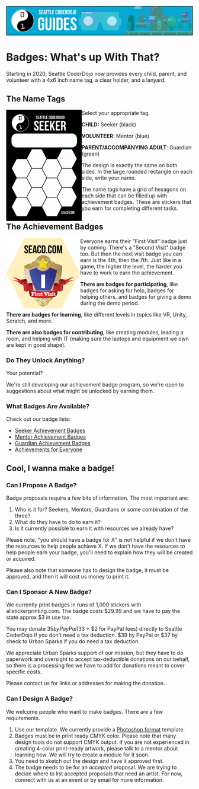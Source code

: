<img src="../images/guideshero.png" title="Badges: What's up With That?">

# Badges: What's up With That?

Starting in 2020, Seattle CoderDojo now provides every child, parent, and volunteer with a 4x6 inch name tag, a clear holder, and a lanyard.

## The Name Tags

<img src="../images/seeker.png" height="300" align="left">Select your appropriate tag.

**CHILD:** Seeker (black)

**VOLUNTEER**: Mentor (blue)

**PARENT/ACCOMPANYING ADULT**: Guardian (green)

The design is exactly the same on both sides. In the large rounded rectangle on each side, write your name.

The name tags have a grid of hexagons on each side that can be filled up with achievement badges. These are stickers that you earn for completing different tasks.
 
## The Achievement Badges

<img src="../images/1stVisit.png" width="200" align="left">Everyone earns their "First Visit" badge just by coming. There's a "Second Visit" badge too. But then the next visit badge you can earn is the 4th, then the 7th. Just like in a game, the higher the level, the harder you have to work to earn the achievement.

**There are badges for participating**, like badges for asking for help, badges for helping others, and badges for giving a demo during the demo period.

**There are badges for learning**, like different levels in topics like VR, Unity, Scratch, and more.

**There are also badges for contributing**, like creating modules, leading a room, and helping with IT (making sure the laptops and equipment we own are kept in good shape).

### Do They Unlock Anything?

Your potential?

We're still developing our achievement badge program, so we're open to suggestions about what might be unlocked by earning them.

### What Badges Are Available?

Check out our badge lists:

- [Seeker Achievement Badges](./seeker_achievement_badges.md)
- [Mentor Achievement Badges](./mentor_achievement_badges.md)
- [Guardian Achievement Badges](./guardian_achievement_badges)
- [Achievements for Everyone](./achievements_for_everyone_md)

## Cool, I wanna make a badge!

### Can I Propose A Badge?

Badge proposals require a few bits of information. The most important are:

1. Who is it for? Seekers, Mentors, Guardians or some combination of the three?
2. What do they have to do to earn it?
3. Is it currently possible to earn it with resources we already have?

Please note, "you should have a badge for X" is not helpful if we don't have the resources to help people achieve X. If we don't have the resources to help people earn your badge, you'll need to explain how they will be created or acquired.

Please also note that someone has to design the badge, it must be approved, and then it will cost us money to print it.

### Can I Sponsor A New Badge?

We currently print badges in runs of 1,000 stickers with allstickerprinting.com. The badge costs $29.99 and we have to pay the state approx $3 in use tax.

You may donate $35 by PayPal ($33 + $2 for PayPal fees) directly to Seattle CoderDojo if you don't need a tax deduction. $39 by PayPal or \$37 by check to Urban Sparks if you do need a tax deduction.

We appreciate Urban Sparks support of our mission, but they have to do paperwork and oversight to accept tax-deductible donations on our behalf, so there is a processing fee we have to add for donations meant to cover specific costs.

Please contact us for links or addresses for making the donation.

### Can I Design A Badge?

We welcome people who want to make badges. There are a few requirements.

1. Use our template. We currently provide a [Photoshop format](../images/hextemplate.psd) template.
2. Badges must be in print ready CMYK color. Please note that many design tools do not support CMYK output. If you are not experienced in creating 4-color print-ready artwork, please talk to a mentor about learning how. We will try to create a module for it soon.
3. You need to sketch out the design and have it approved first.
4. The badge needs to be for an _accepted_ proposal. We are trying to decide where to list accepted proposals that need an artist. For now, connect with us at an event or by email for more information.
